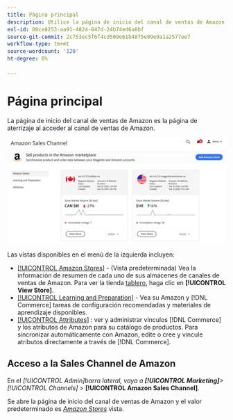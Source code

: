 ```yaml
---
title: Página principal
description: Utilice la página de inicio del canal de ventas de Amazon en su [!DNL Commerce] Admin to access your [!DNL Amazon Marketplace] anuncios y actividad.
exl-id: 00ce8253-aa91-4824-847d-24b74ed6a8bf
source-git-commit: 2c753ec5f6f4cd509e61b4875e09e9a1a2577ee7
workflow-type: tm+mt
source-wordcount: '120'
ht-degree: 0%

---
```


# Página principal

La página de inicio del canal de ventas de Amazon es la página de aterrizaje al acceder al canal de ventas de Amazon.

![Página de inicio del canal de ventas de Amazon](assets/amazon-sales-channel-home-tabs.png)

Las vistas disponibles en el menú de la izquierda incluyen:

- [[!UICONTROL Amazon Stores]](./managing-stores.md) - (Vista predeterminada) Vea la información de resumen de cada uno de sus almacenes de canales de ventas de Amazon. Para ver la tienda [tablero](./amazon-store-dashboard.md), haga clic en **[!UICONTROL View Store]**.
- [[!UICONTROL Learning and Preparation]](./learning-preparation.md) - Vea su Amazon y [!DNL Commerce] tareas de configuración recomendadas y materiales de aprendizaje disponibles.
- [[!UICONTROL Attributes]](./managing-attributes.md) : ver y administrar vínculos [!DNL Commerce] y los atributos de Amazon para su catálogo de productos. Para sincronizar automáticamente con Amazon, edite o cree y vincule atributos directamente a través de [!DNL Commerce].

## Acceso a la Sales Channel de Amazon

En el _[!UICONTROL Admin]_barra lateral, vaya a **[!UICONTROL Marketing]**>_[!UICONTROL Channels]_ > **[!UICONTROL Amazon Sales Channel]**.

Se abre la página de inicio del canal de ventas de Amazon y el valor predeterminado es [_Amazon Stores_](./managing-stores.md) vista.
